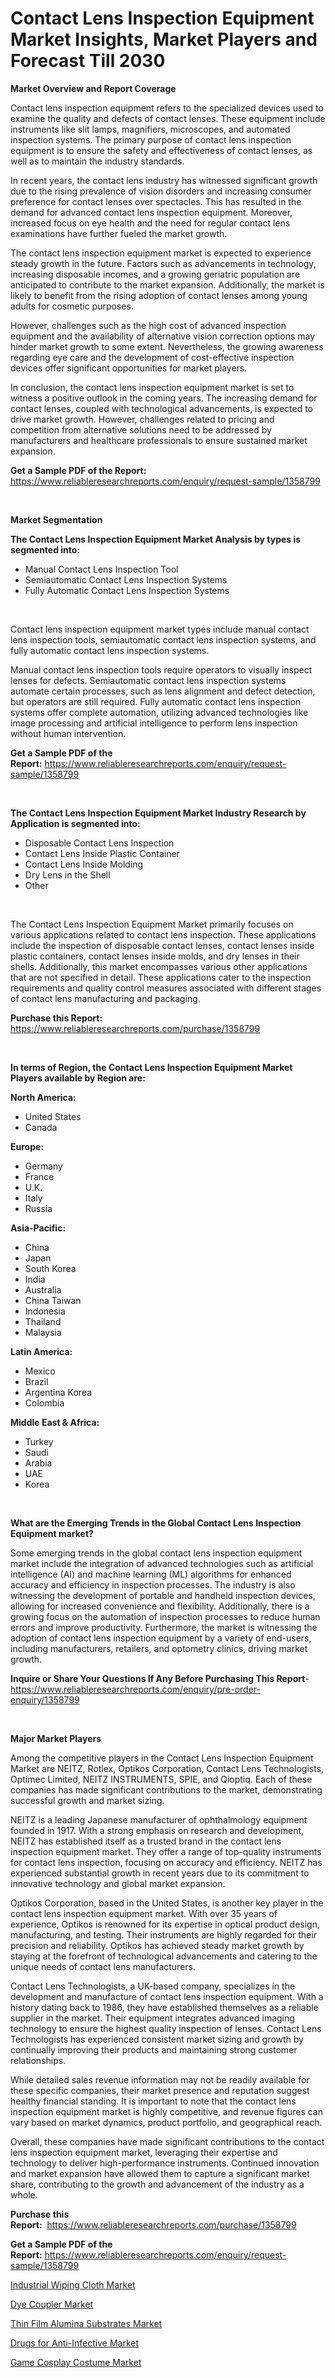 <p><h1>Contact Lens Inspection Equipment Market Insights, Market Players and Forecast Till 2030</h1></p><p><strong>Market Overview and Report Coverage</strong></p>
<p><p>Contact lens inspection equipment refers to the specialized devices used to examine the quality and defects of contact lenses. These equipment include instruments like slit lamps, magnifiers, microscopes, and automated inspection systems. The primary purpose of contact lens inspection equipment is to ensure the safety and effectiveness of contact lenses, as well as to maintain the industry standards.</p><p>In recent years, the contact lens industry has witnessed significant growth due to the rising prevalence of vision disorders and increasing consumer preference for contact lenses over spectacles. This has resulted in the demand for advanced contact lens inspection equipment. Moreover, increased focus on eye health and the need for regular contact lens examinations have further fueled the market growth.</p><p>The contact lens inspection equipment market is expected to experience steady growth in the future. Factors such as advancements in technology, increasing disposable incomes, and a growing geriatric population are anticipated to contribute to the market expansion. Additionally, the market is likely to benefit from the rising adoption of contact lenses among young adults for cosmetic purposes.</p><p>However, challenges such as the high cost of advanced inspection equipment and the availability of alternative vision correction options may hinder market growth to some extent. Nevertheless, the growing awareness regarding eye care and the development of cost-effective inspection devices offer significant opportunities for market players.</p><p>In conclusion, the contact lens inspection equipment market is set to witness a positive outlook in the coming years. The increasing demand for contact lenses, coupled with technological advancements, is expected to drive market growth. However, challenges related to pricing and competition from alternative solutions need to be addressed by manufacturers and healthcare professionals to ensure sustained market expansion.</p></p>
<p><strong>Get a Sample PDF of the Report:</strong> <a href="https://www.reliableresearchreports.com/enquiry/request-sample/1358799">https://www.reliableresearchreports.com/enquiry/request-sample/1358799</a></p>
<p>&nbsp;</p>
<p><strong>Market Segmentation</strong></p>
<p><strong>The Contact Lens Inspection Equipment Market Analysis by types is segmented into:</strong></p>
<p><ul><li>Manual Contact Lens Inspection Tool</li><li>Semiautomatic Contact Lens Inspection Systems</li><li>Fully Automatic Contact Lens Inspection Systems</li></ul></p>
<p>&nbsp;</p>
<p><p>Contact lens inspection equipment market types include manual contact lens inspection tools, semiautomatic contact lens inspection systems, and fully automatic contact lens inspection systems. </p><p>Manual contact lens inspection tools require operators to visually inspect lenses for defects. Semiautomatic contact lens inspection systems automate certain processes, such as lens alignment and defect detection, but operators are still required. Fully automatic contact lens inspection systems offer complete automation, utilizing advanced technologies like image processing and artificial intelligence to perform lens inspection without human intervention.</p></p>
<p><strong>Get a Sample PDF of the Report:</strong>&nbsp;<a href="https://www.reliableresearchreports.com/enquiry/request-sample/1358799">https://www.reliableresearchreports.com/enquiry/request-sample/1358799</a></p>
<p>&nbsp;</p>
<p><strong>The Contact Lens Inspection Equipment Market Industry Research by Application is segmented into:</strong></p>
<p><ul><li>Disposable Contact Lens Inspection</li><li>Contact Lens Inside Plastic Container</li><li>Contact Lens Inside Molding</li><li>Dry Lens in the Shell</li><li>Other</li></ul></p>
<p>&nbsp;</p>
<p><p>The Contact Lens Inspection Equipment Market primarily focuses on various applications related to contact lens inspection. These applications include the inspection of disposable contact lenses, contact lenses inside plastic containers, contact lenses inside molds, and dry lenses in their shells. Additionally, this market encompasses various other applications that are not specified in detail. These applications cater to the inspection requirements and quality control measures associated with different stages of contact lens manufacturing and packaging.</p></p>
<p><strong>Purchase this Report:</strong>&nbsp; <a href="https://www.reliableresearchreports.com/purchase/1358799">https://www.reliableresearchreports.com/purchase/1358799</a></p>
<p>&nbsp;</p>
<p><strong>In terms of Region, the Contact Lens Inspection Equipment Market Players available by Region are:</strong></p>
<p>
    <p> <strong> North America: </strong>
        <ul>
            <li>United States</li>
            <li>Canada</li>
        </ul>
        </p> 
    <p> <strong> Europe: </strong>
        <ul>
            <li>Germany</li>
            <li>France</li>
            <li>U.K.</li>
            <li>Italy</li>
            <li>Russia</li>
        </ul>
        </p> 
    <p> <strong> Asia-Pacific: </strong>
        <ul>
            <li>China</li>
            <li>Japan</li>
            <li>South Korea</li>
            <li>India</li>
            <li>Australia</li>
            <li>China Taiwan</li>
            <li>Indonesia</li>
            <li>Thailand</li>
            <li>Malaysia</li>
        </ul>
        </p> 
    <p> <strong> Latin America: </strong>
        <ul>
            <li>Mexico</li>
            <li>Brazil</li>
            <li>Argentina Korea</li>
            <li>Colombia</li>
        </ul>
        </p> 
    <p> <strong> Middle East & Africa: </strong>
        <ul>
            <li>Turkey</li>
            <li>Saudi</li>
            <li>Arabia</li>
            <li>UAE</li>
            <li>Korea</li>
        </ul>
    </p>
    </p>
<p>&nbsp;</p>
<p><strong>What are the Emerging Trends in the Global Contact Lens Inspection Equipment market?</strong></p>
<p><p>Some emerging trends in the global contact lens inspection equipment market include the integration of advanced technologies such as artificial intelligence (AI) and machine learning (ML) algorithms for enhanced accuracy and efficiency in inspection processes. The industry is also witnessing the development of portable and handheld inspection devices, allowing for increased convenience and flexibility. Additionally, there is a growing focus on the automation of inspection processes to reduce human errors and improve productivity. Furthermore, the market is witnessing the adoption of contact lens inspection equipment by a variety of end-users, including manufacturers, retailers, and optometry clinics, driving market growth.</p></p>
<p><strong>Inquire or Share Your Questions If Any Before Purchasing This Report</strong>- <a href="https://www.reliableresearchreports.com/enquiry/pre-order-enquiry/1358799">https://www.reliableresearchreports.com/enquiry/pre-order-enquiry/1358799</a></p>
<p>&nbsp;</p>
<p><strong>Major Market Players</strong></p>
<p><p>Among the competitive players in the Contact Lens Inspection Equipment Market are NEITZ, Rotlex, Optikos Corporation, Contact Lens Technologists, Optimec Limited, NEITZ INSTRUMENTS, SPIE, and Qioptiq. Each of these companies has made significant contributions to the market, demonstrating successful growth and market sizing.</p><p>NEITZ is a leading Japanese manufacturer of ophthalmology equipment founded in 1917. With a strong emphasis on research and development, NEITZ has established itself as a trusted brand in the contact lens inspection equipment market. They offer a range of top-quality instruments for contact lens inspection, focusing on accuracy and efficiency. NEITZ has experienced substantial growth in recent years due to its commitment to innovative technology and global market expansion.</p><p>Optikos Corporation, based in the United States, is another key player in the contact lens inspection equipment market. With over 35 years of experience, Optikos is renowned for its expertise in optical product design, manufacturing, and testing. Their instruments are highly regarded for their precision and reliability. Optikos has achieved steady market growth by staying at the forefront of technological advancements and catering to the unique needs of contact lens manufacturers.</p><p>Contact Lens Technologists, a UK-based company, specializes in the development and manufacture of contact lens inspection equipment. With a history dating back to 1986, they have established themselves as a reliable supplier in the market. Their equipment integrates advanced imaging technology to ensure the highest quality inspection of lenses. Contact Lens Technologists has experienced consistent market sizing and growth by continually improving their products and maintaining strong customer relationships.</p><p>While detailed sales revenue information may not be readily available for these specific companies, their market presence and reputation suggest healthy financial standing. It is important to note that the contact lens inspection equipment market is highly competitive, and revenue figures can vary based on market dynamics, product portfolio, and geographical reach.</p><p>Overall, these companies have made significant contributions to the contact lens inspection equipment market, leveraging their expertise and technology to deliver high-performance instruments. Continued innovation and market expansion have allowed them to capture a significant market share, contributing to the growth and advancement of the industry as a whole.</p></p>
<p><strong>Purchase this Report:</strong>&nbsp;&nbsp;<a href="https://www.reliableresearchreports.com/purchase/1358799">https://www.reliableresearchreports.com/purchase/1358799</a></p>
<p></p>
<p><strong>Get a Sample PDF of the Report:</strong>&nbsp;<a href="https://www.reliableresearchreports.com/enquiry/request-sample/1358799">https://www.reliableresearchreports.com/enquiry/request-sample/1358799</a></p>
<p><p><a href="https://medium.com/@tiannathiel2023/industrial-wiping-cloth-market-size-growth-forecast-2023-2030-2fcc88e179ae">Industrial Wiping Cloth Market</a></p><p><a href="https://medium.com/@serenaframi/dye-coupler-market-size-growth-forecast-2023-2030-bf2a4b492520">Dye Coupler Market</a></p><p><a href="https://www.linkedin.com/pulse/thin-film-alumina-substrates-market-size-share-amp-trends-xreke/">Thin Film Alumina Substrates Market</a></p><p><a href="https://github.com/Chiragrp23/Market-Research-Report-List-1/blob/main/drugs-for-anti-infective-market.md">Drugs for Anti-Infective Market</a></p><p><a href="https://www.linkedin.com/pulse/game-cosplay-costume-market-challenges-opportunities-growth-s42ve/">Game Cosplay Costume Market</a></p></p>